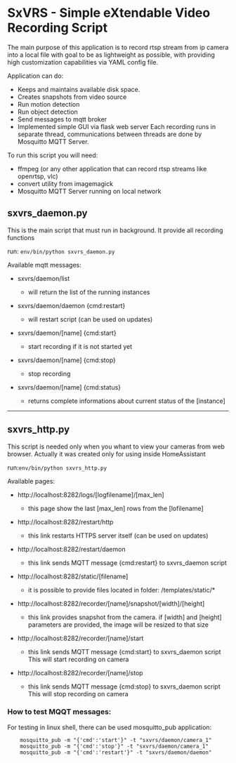 # SxVRS - Simple eXtendable Video Recording Script

The main purpose of this application is to record rtsp stream from ip camera into a local file with goal to be as lightweight as possible, with providing high customization capabilities via YAML config file.

Application can do:
- Keeps and maintains available disk space. 
- Creates snapshots from video source
- Run motion detection
- Run object detection
- Send messages to mqtt broker
- Implemented simple GUI via flask web server
Each recording runs in separate thread, communications between threads are done by Mosquitto MQTT Server.

To run this script you will need:
- ffmpeg (or any other application that can record rtsp streams like openrtsp, vlc)
- convert utility from imagemagick
- Mosquitto MQTT Server running on local network


## sxvrs_daemon.py
This is the main script that must run in background. It provide all recording functions

run: `env/bin/python sxvrs_daemon.py`

Available mqtt messages:
  * sxvrs/daemon/list
    - will return the list of the running instances

  * sxvrs/daemon/daemon {cmd:restart}
    - will restart script (can be used on updates)

  * sxvrs/daemon/[name] {cmd:start}
    - start recording if it is not started yet

  * sxvrs/daemon/[name] {cmd:stop}
    - stop recording

  * sxvrs/daemon/[name] {cmd:status}
    - returns complete informations about current status of the [instance]

******************************************************************************************
## sxvrs_http.py
This script is needed only when you whant to view your cameras from web browser. Actually it was created only for using inside HomeAssistant

run:`env/bin/python sxvrs_http.py`


Available pages:

  * http://localhost:8282/logs/[logfilename]/[max_len]
    - this page show the last [max_len] rows from the [lofilename]

  * http://localhost:8282/restart/http
    - this link restarts HTTPS server itself (can be used on updates)

  * http://localhost:8282/restart/daemon
    - this link sends MQTT message {cmd:restart} to sxvrs_daemon script

  * http://localhost:8282/static/[filename]
    - it is possible to provide files located in folder: /templates/static/* 

  * http://localhost:8282/recorder/[name]/snapshot/[width]/[height]
    - this link provides snapshot from the camera.
    if [width] and [height] parameters are provided, the image will be resized to that size

  * http://localhost:8282/recorder/[name]/start
    - this link sends MQTT message {cmd:start} to sxvrs_daemon script
    This will start recording on camera

  * http://localhost:8282/recorder/[name]/stop
    - this link sends MQTT message {cmd:stop} to sxvrs_daemon script
    This will stop recording on camera

### How to test MQQT messages:
For testing in linux shell, there can be used mosquitto_pub application:
```
    mosquitto_pub -m "{'cmd':'start'}" -t "sxvrs/daemon/camera_1"
    mosquitto_pub -m "{'cmd':'stop'}" -t "sxvrs/daemon/camera_1"
    mosquitto_pub -m "{'cmd':'restart'}" -t "sxvrs/daemon/daemon"
```

